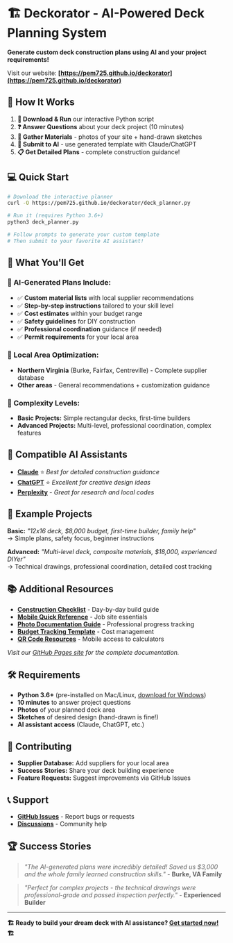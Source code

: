 # 🏗️ Deckorator - AI-Powered Deck Planning System

**Generate custom deck construction plans using AI and your project requirements!**

Visit our website: **[https://pem725.github.io/deckorator](https://pem725.github.io/deckorator)**

## 🚀 How It Works

1. **📝 Download & Run** our interactive Python script
2. **❓ Answer Questions** about your deck project (10 minutes)
3. **📸 Gather Materials** - photos of your site + hand-drawn sketches  
4. **🤖 Submit to AI** - use generated template with Claude/ChatGPT
5. **📋 Get Detailed Plans** - complete construction guidance!

## 💻 Quick Start

```bash
# Download the interactive planner
curl -O https://pem725.github.io/deckorator/deck_planner.py

# Run it (requires Python 3.6+)
python3 deck_planner.py

# Follow prompts to generate your custom template
# Then submit to your favorite AI assistant!
```

## 🎯 What You'll Get

### 🤖 AI-Generated Plans Include:
- ✅ **Custom material lists** with local supplier recommendations
- ✅ **Step-by-step instructions** tailored to your skill level  
- ✅ **Cost estimates** within your budget range
- ✅ **Safety guidelines** for DIY construction
- ✅ **Professional coordination** guidance (if needed)
- ✅ **Permit requirements** for your local area

### 📍 Local Area Optimization:
- **Northern Virginia** (Burke, Fairfax, Centreville) - Complete supplier database
- **Other areas** - General recommendations + customization guidance

### 🌟 Complexity Levels:
- **Basic Projects:** Simple rectangular decks, first-time builders
- **Advanced Projects:** Multi-level, professional coordination, complex features

## 🤖 Compatible AI Assistants

- **[Claude](https://claude.ai)** ⭐ *Best for detailed construction guidance*
- **[ChatGPT](https://chat.openai.com)** ⭐ *Excellent for creative design ideas*  
- **[Perplexity](https://perplexity.ai)** - *Great for research and local codes*

## 📖 Example Projects

**Basic:** *"12x16 deck, $8,000 budget, first-time builder, family help"*  
→ Simple plans, safety focus, beginner instructions

**Advanced:** *"Multi-level deck, composite materials, $18,000, experienced DIYer"*  
→ Technical drawings, professional coordination, detailed cost tracking

## 📚 Additional Resources

- **[Construction Checklist](construction_phase_checklist.md)** - Day-by-day build guide
- **[Mobile Quick Reference](mobile_quick_reference.md)** - Job site essentials  
- **[Photo Documentation Guide](photo_documentation_guide.md)** - Professional progress tracking
- **[Budget Tracking Template](budget_tracking_template.csv)** - Cost management
- **[QR Code Resources](qr_code_resources.md)** - Mobile access to calculators

*Visit our [GitHub Pages site](https://pem725.github.io/deckorator) for the complete documentation.*

## 🛠️ Requirements

- **Python 3.6+** (pre-installed on Mac/Linux, [download for Windows](https://python.org))
- **10 minutes** to answer project questions
- **Photos** of your planned deck area  
- **Sketches** of desired design (hand-drawn is fine!)
- **AI assistant access** (Claude, ChatGPT, etc.)

## 🤝 Contributing

- **Supplier Database:** Add suppliers for your local area
- **Success Stories:** Share your deck building experience  
- **Feature Requests:** Suggest improvements via GitHub Issues

## 📞 Support

- **[GitHub Issues](https://github.com/pem725/deckorator/issues)** - Report bugs or requests
- **[Discussions](https://github.com/pem725/deckorator/discussions)** - Community help

## 🏆 Success Stories

> *"The AI-generated plans were incredibly detailed! Saved us $3,000 and the whole family learned construction skills."* - **Burke, VA Family**

> *"Perfect for complex projects - the technical drawings were professional-grade and passed inspection perfectly."* - **Experienced Builder**

---

**🏗️ Ready to build your dream deck with AI assistance? [Get started now!](https://pem725.github.io/deckorator) 🏗️**